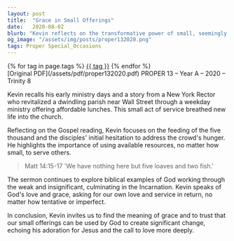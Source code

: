 ```yaml
---
layout: post
title:  "Grace in Small Offerings"
date:   2020-08-02
blurb: "Kevin reflects on the transformative power of small, seemingly inconsequential acts of faith, using the story of a New York parish revitalized by a simple offer of tasty, affordable lunches. He draws parallels to the biblical feeding of the five thousand, emphasizing that Jesus used what little resources were available to meet the needs of many. The sermon encourages us to offer our own small acts of service and love, trusting in God's grace to magnify their impact."
og_image: "/assets/img/posts/proper132020.png"
tags: Proper Special_Occasions
---    
```

<div class="tag-pills">
    {% for tag in page.tags %}
    <a href="{{ site.baseurl }}/tag/{{ tag | slugify }}" class="tag-pill">{{ tag }}</a>
    {% endfor %}
</div>
[Original PDF](/assets/pdf/proper132020.pdf)
PROPER 13 – Year A – 2020 – Trinity 8

Kevin recalls his early ministry days and a story from a New York Rector who revitalized a dwindling parish near Wall Street through a weekday ministry offering affordable lunches. This small act of service breathed new life into the church.

Reflecting on the Gospel reading, Kevin focuses on the feeding of the five thousand and the disciples' initial hesitation to address the crowd's hunger. He highlights the importance of using available resources, no matter how small, to serve others.

> Matt 14:15-17
> 'We have nothing here but five loaves and two fish.'

The sermon continues to explore biblical examples of God working through the weak and insignificant, culminating in the Incarnation. Kevin speaks of God's love and grace, asking for our own love and service in return, no matter how tentative or imperfect.

In conclusion, Kevin invites us to find the meaning of grace and to trust that our small offerings can be used by God to create significant change, echoing his adoration for Jesus and the call to love more deeply.

